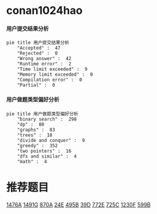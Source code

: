# conan1024hao

<!-- tabs:start -->



#### **用户提交结果分析**

```mermaid
pie title 用户提交结果分析
    "Accepted" :  47
    "Rejected" :  0
    "Wrong answer" :  42
    "Runtime error" :  2
    "Time limit exceeded" :  9
    "Memory limit exceeded" :  0
    "Compilation error" :  0
    "Partial" :  0
```

#### **用户做题类型偏好分析**

```mermaid
pie title 用户做题类型偏好分析
    "binary search" :  298
    "dp" :  80
    "graphs" :  83
    "trees" :  18
    "divide and conquer" :  9
    "greedy" :  352
    "two pointers" :  16
    "dfs and similar" :  4
    "math" :  4
```



<!-- tabs:end -->
# 推荐题目
[1476A](https://codeforces.com/contest/1476/problem/A)
[1491G](https://codeforces.com/contest/1491/problem/G)
[870A](https://codeforces.com/contest/870/problem/A)
[24E](https://codeforces.com/contest/24/problem/E)
[495B](https://codeforces.com/contest/495/problem/B)
[39D](https://codeforces.com/contest/39/problem/D)
[772E](https://codeforces.com/contest/772/problem/E)
[725C](https://codeforces.com/contest/725/problem/C)
[1230F](https://codeforces.com/contest/1230/problem/F)
[599B](https://codeforces.com/contest/599/problem/B)
